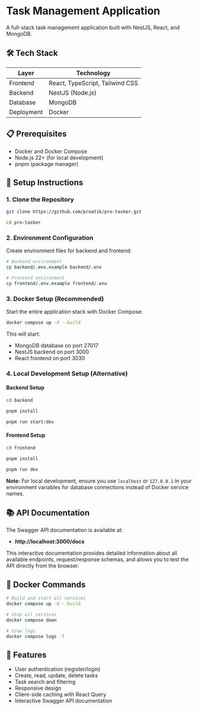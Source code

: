 # Task Management Application

A full-stack task management application built with NestJS, React, and MongoDB.

## 🛠 Tech Stack

| Layer      | Technology                      |
| ---------- | ------------------------------- |
| Frontend   | React, TypeScript, Tailwind CSS |
| Backend    | NestJS (Node.js)                |
| Database   | MongoDB                         |
| Deployment | Docker                          |

## 📋 Prerequisites

- Docker and Docker Compose
- Node.js 22+ (for local development)
- pnpm (package manager)

## 🔧 Setup Instructions

### 1. Clone the Repository

```bash
git clone https://github.com/proatik/pro-tasker.git

cd pro-tasker
```

### 2. Environment Configuration

Create environment files for backend and frontend:

```bash
# Backend environment
cp backend/.env.example backend/.env

# Frontend environment
cp frontend/.env.example frontend/.env
```

### 3. Docker Setup (Recommended)

Start the entire application stack with Docker Compose:

```bash
docker compose up -d --build
```

This will start:

- MongoDB database on port 27017
- NestJS backend on port 3000
- React frontend on port 3030

### 4. Local Development Setup (Alternative)

#### Backend Setup

```bash
cd backend

pnpm install

pnpm run start:dev
```

#### Frontend Setup

```bash
cd frontend

pnpm install

pnpm run dev
```

**Note:** For local development, ensure you use `localhost` or `127.0.0.1` in your environment variables for database connections instead of Docker service names.

## 📚 API Documentation

The Swagger API documentation is available at:

- **http://localhost:3000/docs**

This interactive documentation provides detailed information about all available endpoints, request/response schemas, and allows you to test the API directly from the browser.

## 🐳 Docker Commands

```bash
# Build and start all services
docker compose up -d --build

# Stop all services
docker compose down

# View logs
docker compose logs -f
```

## 📝 Features

- User authentication (register/login)
- Create, read, update, delete tasks
- Task search and filtering
- Responsive design
- Client-side caching with React Query
- Interactive Swagger API documentation
